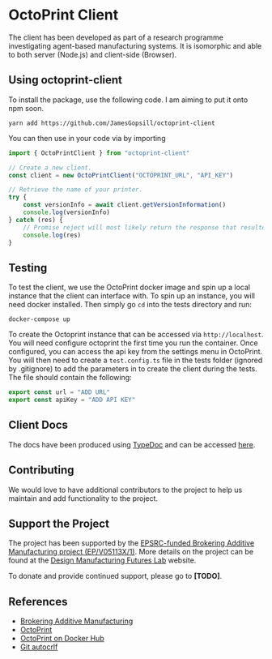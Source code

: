 # OctoPrint Client

The client has been developed as part of a research programme investigating agent-based manufacturing systems. It is isomorphic and able to both server (Node.js) and client-side (Browser).

## Using octoprint-client

To install the package, use the following code. I am aiming to put it onto npm soon.

```
yarn add https://github.com/JamesGopsill/octoprint-client
```

You can then use in your code via by importing

```typescript
import { OctoPrintClient } from "octoprint-client"

// Create a new client.
const client = new OctoPrintClient("OCTOPRINT_URL", "API_KEY")

// Retrieve the name of your printer.
try {
	const versionInfo = await client.getVersionInformation()
	console.log(versionInfo)
} catch (res) { 
	// Promise reject will most likely return the response that resulted in the error.
	console.log(res)
}
```

## Testing

To test the client, we use the OctoPrint docker image and spin up a local instance that the client can interface with. To spin up an instance, you will need docker installed. Then simply go `cd` into the tests directory and run:

```
docker-compose up
```

To create the Octoprint instance that can be accessed via `http://localhost`. You will need configure octoprint the first time you run the container. Once configured, you can access the api key from the settings menu in OctoPrint. You will then need to create a `test.config.ts` file in the tests folder (ignored by .gitignore) to add the parameters in to create the client during the tests. The file should contain the following:

```typescript
export const url = "ADD URL"
export const apiKey = "ADD API KEY"
```

## Client Docs

The docs have been produced using [TypeDoc](https://typedoc.org/) and can be accessed [here](https://jamesgopsill.github.io/octoprint-client/).

## Contributing

We would love to have additional contributors to the project to help us maintain and add functionality to the project.

## Support the Project

The project has been supported by the [EPSRC-funded Brokering Additive Manufacturing project (EP/V05113X/1)](https://gow.epsrc.ukri.org/NGBOViewGrant.aspx?GrantRef=EP/V05113X/1). More details on the project can be found at the [Design Manufacturing Futures Lab](https://dmf-lab.co.uk/) website.

To donate and provide continued support, please go to **[TODO]**.

## References

- [Brokering Additive Manufacturing](https://dmf-lab.co.uk/brokering-additive-manufacturing/)
- [OctoPrint](https://octoprint.org/)
- [OctoPrint on Docker Hub](https://hub.docker.com/r/octoprint/octoprint)
- [Git autocrlf](https://tanutaran.medium.com/solving-git-lf-will-be-replaced-by-crlf-7ca84eb0aad4)

